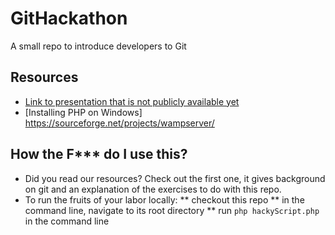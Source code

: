 # GitHackathon
A small repo to introduce developers to Git

## Resources 
* [Link to presentation that is not publicly available yet](www.google.com)
* [Installing PHP on Windows] https://sourceforge.net/projects/wampserver/

## How the F*** do I use this?
* Did you read our resources? Check out the first one, it gives background on git and an explanation of the exercises to do with this repo.
* To run the fruits of your labor locally:
** checkout this repo
** in the command line, navigate to its root directory
** run `php hackyScript.php` in the command line

